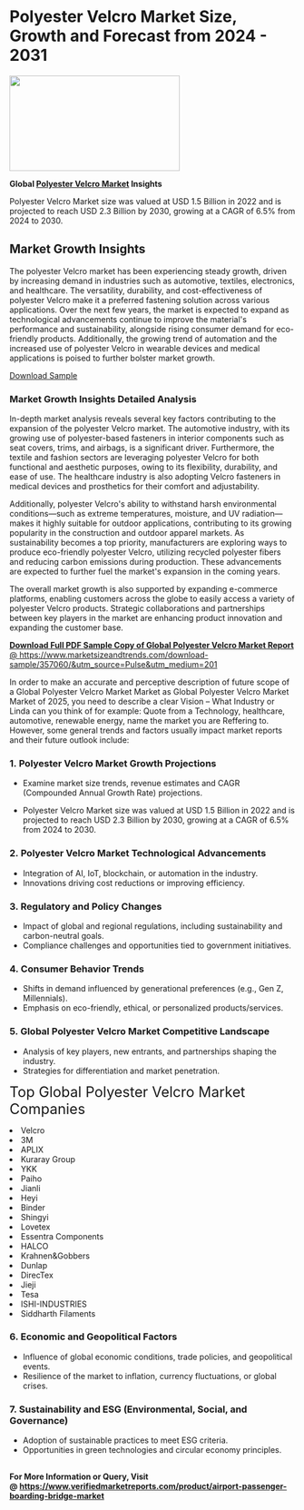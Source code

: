 <H1>Polyester Velcro Market Size, Growth and Forecast from 2024 - 2031</H1><img class="aligncenter size-medium wp-image-584254" src="https://thirdeyenews.in/wp-content/uploads/2024/09/Global-Market-Research-300x168.jpeg" alt="" width="300" height="168" /><p><strong>Global&nbsp;<a href="https://www.marketsizeandtrends.com/download-sample/357060/&amp;utm_source=Pulse&amp;utm_medium=201">Polyester Velcro Market</a> Insights</strong></p><p>Polyester Velcro Market size was valued at USD 1.5 Billion in 2022 and is projected to reach USD 2.3 Billion by 2030, growing at a CAGR of 6.5% from 2024 to 2030.</p><p><h2>Market Growth Insights</h2> <p>The polyester Velcro market has been experiencing steady growth, driven by increasing demand in industries such as automotive, textiles, electronics, and healthcare. The versatility, durability, and cost-effectiveness of polyester Velcro make it a preferred fastening solution across various applications. Over the next few years, the market is expected to expand as technological advancements continue to improve the material's performance and sustainability, alongside rising consumer demand for eco-friendly products. Additionally, the growing trend of automation and the increased use of polyester Velcro in wearable devices and medical applications is poised to further bolster market growth.</p> <p><a href="https://example.com/sample_download">Download Sample</a></p> <h3>Market Growth Insights Detailed Analysis</h3> <p>In-depth market analysis reveals several key factors contributing to the expansion of the polyester Velcro market. The automotive industry, with its growing use of polyester-based fasteners in interior components such as seat covers, trims, and airbags, is a significant driver. Furthermore, the textile and fashion sectors are leveraging polyester Velcro for both functional and aesthetic purposes, owing to its flexibility, durability, and ease of use. The healthcare industry is also adopting Velcro fasteners in medical devices and prosthetics for their comfort and adjustability.</p> <p>Additionally, polyester Velcro's ability to withstand harsh environmental conditions—such as extreme temperatures, moisture, and UV radiation—makes it highly suitable for outdoor applications, contributing to its growing popularity in the construction and outdoor apparel markets. As sustainability becomes a top priority, manufacturers are exploring ways to produce eco-friendly polyester Velcro, utilizing recycled polyester fibers and reducing carbon emissions during production. These advancements are expected to further fuel the market's expansion in the coming years.</p> <p>The overall market growth is also supported by expanding e-commerce platforms, enabling customers across the globe to easily access a variety of polyester Velcro products. Strategic collaborations and partnerships between key players in the market are enhancing product innovation and expanding the customer base.</p> <p><a href="https://example.com/get_more"></p><p><span class=""><strong>Download Full PDF Sample Copy of Global Polyester Velcro Market Report</strong> @ <a href="https://www.marketsizeandtrends.com/download-sample/357060/&amp;utm_source=Pulse&amp;utm_medium=201" target="_blank">https://www.marketsizeandtrends.com/download-sample/357060/&amp;utm_source=Pulse&amp;utm_medium=201</a></span></p><p>In order to make an accurate and perceptive description of future scope of a Global&nbsp;Polyester Velcro Market Market as Global&nbsp;Polyester Velcro Market Market of 2025, you need to describe a clear Vision &ndash; What Industry or Linda can you think of for example: Quote from a Technology, healthcare, automotive, renewable energy, name the market you are Reffering to. However, some general trends and factors usually impact market reports and their future outlook include:</p><h3>1.&nbsp;<strong>Polyester Velcro Market Growth Projections</strong></h3><ul><li>Examine market size trends, revenue estimates and CAGR (Compounded Annual Growth Rate) projections.</li><li><p>Polyester Velcro Market size was valued at USD 1.5 Billion in 2022 and is projected to reach USD 2.3 Billion by 2030, growing at a CAGR of 6.5% from 2024 to 2030.</p></li></ul><h3>2.&nbsp;<strong>Polyester Velcro Market Technological Advancements</strong></h3><ul><li>Integration of AI, IoT, blockchain, or automation in the industry.</li><li>Innovations driving cost reductions or improving efficiency.</li></ul><h3>3.&nbsp;<strong>Regulatory and Policy Changes</strong></h3><ul><li>Impact of global and regional regulations, including sustainability and carbon-neutral goals.</li><li>Compliance challenges and opportunities tied to government initiatives.</li></ul><h3>4.&nbsp;<strong>Consumer Behavior Trends</strong></h3><ul><li>Shifts in demand influenced by generational preferences (e.g., Gen Z, Millennials).</li><li>Emphasis on eco-friendly, ethical, or personalized products/services.</li></ul><h3>5.&nbsp;<strong>Global Polyester Velcro Market Competitive Landscape</strong></h3><ul><li>Analysis of key players, new entrants, and partnerships shaping the industry.</li><li>Strategies for differentiation and market penetration.</li></ul><p data-pm-slice="1 1 []"><span style="color: inherit; font-family: inherit; font-size: 25px;">Top Global Polyester Velcro Market Companies</span></p><div class="" data-test-id=""><p><li>Velcro</li><li> 3M</li><li> APLIX</li><li> Kuraray Group</li><li> YKK</li><li> Paiho</li><li> Jianli</li><li> Heyi</li><li> Binder</li><li> Shingyi</li><li> Lovetex</li><li> Essentra Components</li><li> HALCO</li><li> Krahnen&Gobbers</li><li> Dunlap</li><li> DirecTex</li><li> Jieji</li><li> Tesa</li><li> ISHI-INDUSTRIES</li><li> Siddharth Filaments</li></p></div><h3>6.&nbsp;<strong>Economic and Geopolitical Factors</strong></h3><ul><li>Influence of global economic conditions, trade policies, and geopolitical events.</li><li>Resilience of the market to inflation, currency fluctuations, or global crises.</li></ul><h3>7.&nbsp;<strong>Sustainability and ESG (Environmental, Social, and Governance)</strong></h3><ul><li>Adoption of sustainable practices to meet ESG criteria.</li><li>Opportunities in green technologies and circular economy principles.</li></ul><h2><strong style="font-size: 14px;">For More Information or Query, Visit @&nbsp;</strong><a style="background-color: #ffffff; font-size: 14px;" href="https://www.marketsizeandtrends.com/report/polyester-velcro-market/" target="_blank">https://www.verifiedmarketreports.com/product/airport-passenger-boarding-bridge-market</a></h2>
